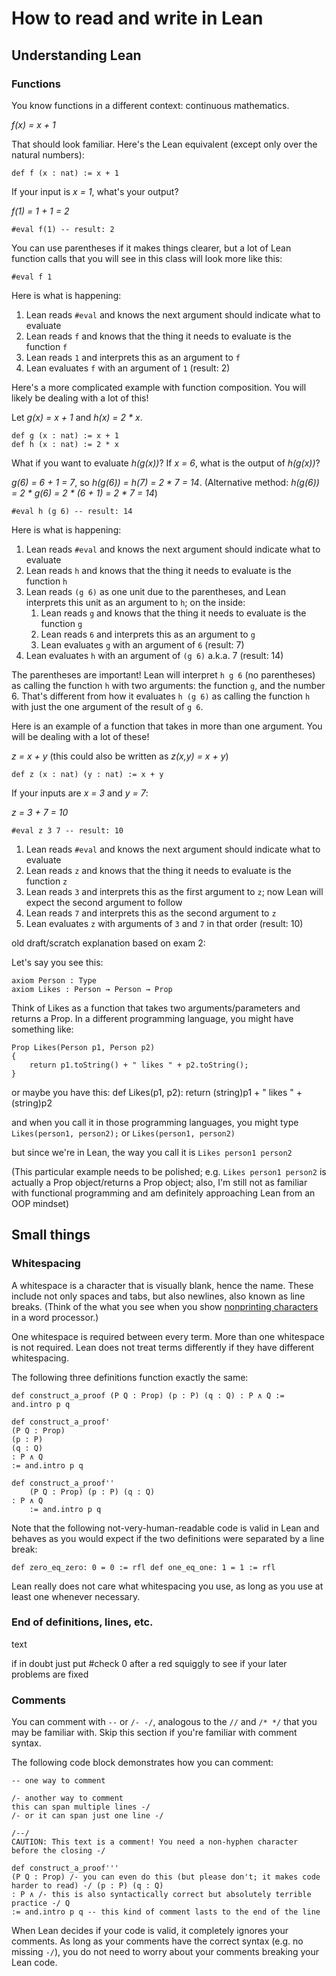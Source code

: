 # How to read and write in Lean #

## Understanding Lean ##

### Functions ###

You know functions in a different context: continuous mathematics.

_f(x) = x + 1_

That should look familiar. Here's the Lean equivalent (except only over the natural numbers):

	def f (x : nat) := x + 1

If your input is _x = 1_, what's your output?

_f(1) = 1 + 1 = 2_

	#eval f(1) -- result: 2

You can use parentheses if it makes things clearer, but a lot of Lean function calls that you will see in this class will look more like this:

	#eval f 1

Here is what is happening:

1. Lean reads `#eval` and knows the next argument should indicate what to evaluate
2. Lean reads `f` and knows that the thing it needs to evaluate is the function `f`
3. Lean reads `1` and interprets this as an argument to `f`
4. Lean evaluates `f` with an argument of `1` (result: 2)

Here's a more complicated example with function composition. You will likely be dealing with a lot of this!

Let _g(x) = x + 1_ and _h(x) = 2 * x_.

	def g (x : nat) := x + 1
	def h (x : nat) := 2 * x

What if you want to evaluate _h(g(x))_? If _x = 6_, what is the output of _h(g(x))_?

_g(6) = 6 + 1 = 7_, so _h(g(6)) = h(7) = 2 * 7 = 14_. (Alternative method: _h(g(6)) = 2 * g(6) = 2 * (6 + 1) = 2 * 7 = 14_)

	#eval h (g 6) -- result: 14

Here is what is happening:

1. Lean reads `#eval` and knows the next argument should indicate what to evaluate
2. Lean reads `h` and knows that the thing it needs to evaluate is the function `h`
3. Lean reads `(g 6)` as one unit due to the parentheses, and Lean interprets this unit as an argument to `h`; on the inside:
	1. Lean reads `g` and knows that the thing it needs to evaluate is the function `g`
	2. Lean reads `6` and interprets this as an argument to `g`
	3. Lean evaluates `g` with an argument of `6` (result: 7)
4. Lean evaluates `h` with an argument of `(g 6)` a.k.a. 7 (result: 14)

The parentheses are important! Lean will interpret `h g 6` (no parentheses) as calling the function `h` with two arguments: the function `g`, and the number 6. That's different from how it evaluates `h (g 6)` as calling the function `h` with just the one argument of the result of `g 6`.

Here is an example of a function that takes in more than one argument. You will be dealing with a lot of these!

_z = x + y_ (this could also be written as _z(x,y) = x + y_)

	def z (x : nat) (y : nat) := x + y

If your inputs are _x = 3_ and _y = 7_:

_z = 3 + 7 = 10_

	#eval z 3 7 -- result: 10

1. Lean reads `#eval` and knows the next argument should indicate what to evaluate
2. Lean reads `z` and knows that the thing it needs to evaluate is the function `z`
3. Lean reads `3` and interprets this as the first argument to `z`; now Lean will expect the second argument to follow
4. Lean reads `7` and interprets this as the second argument to `z`
5. Lean evaluates `z` with arguments of `3` and `7` in that order (result: 10)


old draft/scratch explanation based on exam 2:

Let's say you see this:

	axiom Person : Type
	axiom Likes : Person → Person → Prop

Think of Likes as a function that takes two arguments/parameters and returns a Prop. In a different programming language, you might have something like:

	Prop Likes(Person p1, Person p2)
	{
		return p1.toString() + " likes " + p2.toString();
	}

or maybe you have this:
	def Likes(p1, p2):
		return (string)p1 + " likes " + (string)p2

and when you call it in those programming languages, you might type `Likes(person1, person2);` or `Likes(person1, person2)`

but since we're in Lean, the way you call it is `Likes person1 person2`

(This particular example needs to be polished; e.g. `Likes person1 person2` is actually a Prop object/returns a Prop object; also, I'm still not as familiar with functional programming and am definitely approaching Lean from an OOP mindset)

## Small things ##

### Whitespacing ###

A whitespace is a character that is visually blank, hence the name. These include not only spaces and tabs, but also newlines, also known as line breaks. (Think of the what you see when you show [nonprinting characters](https://en.wikipedia.org/wiki/Non-printing_character_in_word_processors) in a word processor.)

One whitespace is required between every term. More than one whitespace is not required. Lean does not treat terms differently if they have different whitespacing.

The following three definitions function exactly the same:

	def construct_a_proof (P Q : Prop) (p : P) (q : Q) : P ∧ Q := and.intro p q

	def construct_a_proof'
	(P Q : Prop)
	(p : P)
	(q : Q)
	: P ∧ Q
	:= and.intro p q
	
	def construct_a_proof''
		(P Q : Prop) (p : P) (q : Q)
	: P ∧ Q
		:= and.intro p q

Note that the following not-very-human-readable code is valid in Lean and behaves as you would expect if the two definitions were separated by a line break:

	def zero_eq_zero: 0 = 0 := rfl def one_eq_one: 1 = 1 := rfl

Lean really does not care what whitespacing you use, as long as you use at least one whenever necessary.


### End of definitions, lines, etc. ###

text

if in doubt just put #check 0 after a red squiggly to see if your later problems are fixed


### Comments ###

You can comment with `--` or `/- -/`, analogous to the `//` and `/* */` that you may be familiar with. Skip this section if you're familiar with comment syntax.

The following code block demonstrates how you can comment:

	-- one way to comment

	/- another way to comment
	this can span multiple lines -/
	/- or it can span just one line -/
	
	/--/
	CAUTION: This text is a comment! You need a non-hyphen character before the closing -/

	def construct_a_proof'''
	(P Q : Prop) /- you can even do this (but please don't; it makes code harder to read) -/ (p : P) (q : Q)
	: P ∧ /- this is also syntactically correct but absolutely terrible practice -/ Q
	:= and.intro p q -- this kind of comment lasts to the end of the line

When Lean decides if your code is valid, it completely ignores your comments. As long as your comments have the correct syntax (e.g. no missing `-/`), you do not need to worry about your comments breaking your Lean code.